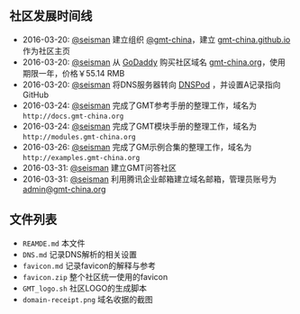 ## 社区发展时间线

- 2016-03-20: [@seisman][seisman] 建立组织 [@gmt-china](https://github.com/gmt-china)，建立 [gmt-china.github.io](http://gmt-china.github.io) 作为社区主页
- 2016-03-20: [@seisman][seisman] 从 [GoDaddy][GoDaddy] 购买社区域名 [gmt-china.org](http://gmt-china.org)，使用期限一年，价格￥55.14 RMB
- 2016-03-20: [@seisman][seisman] 将DNS服务器转向 [DNSPod][DNSPod] ，并设置A记录指向GitHub
- 2016-03-24: [@seisman][seisman] 完成了GMT参考手册的整理工作，域名为 `http://docs.gmt-china.org`
- 2016-03-24: [@seisman][seisman] 完成了GMT模块手册的整理工作，域名为 `http://modules.gmt-china.org`
- 2016-03-26: [@seisman][seisman] 完成了GM示例合集的整理工作，域名为 `http://examples.gmt-china.org`
- 2016-03-31: [@seisman][seisman] 建立GMT问答社区
- 2016-03-31: [@seisman][seisman] 利用腾讯企业邮箱建立域名邮箱，管理员账号为 admin@gmt-china.org

## 文件列表

- `REAMDE.md` 本文件
- `DNS.md` 记录DNS解析的相关设置
- `favicon.md` 记录favicon的解释与参考
- `favicon.zip` 整个社区统一使用的favicon
- `GMT_logo.sh` 社区LOGO的生成脚本
- `domain-receipt.png` 域名收据的截图


[seisman]: http://github.com/seisman
[GoDaddy]: https://www.godaddy.com
[DNSPod]: https://www.dnspod.cn
